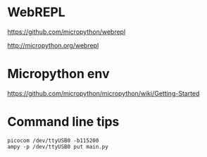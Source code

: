# WebREPL

https://github.com/micropython/webrepl

http://micropython.org/webrepl

# Micropython env

https://github.com/micropython/micropython/wiki/Getting-Started

# Command line tips

```commandline
picocom /dev/ttyUSB0 -b115200
ampy -p /dev/ttyUSB0 put main.py 
```